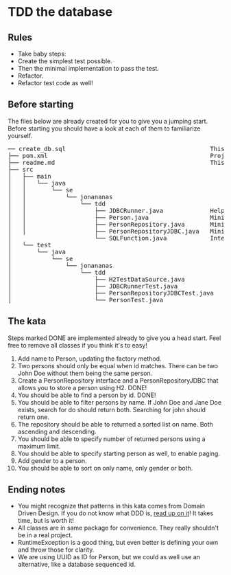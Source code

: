 # TDD the database

## Rules
* Take baby steps:
* Create the simplest test possible.
* Then the minimal implementation to pass the test.
* Refactor.
* Refactor test code as well!

## Before starting
The files below are already created for you to give you a jumping start. Before starting you should have a look at each of them to familiarize yourself.

<pre>
── create_db.sql                                        This is the database specification, you will edit it!
├── pom.xml                                             Project specification
├── readme.md                                           This file
├── src
│   ├── main
│   │   └── java
│   │       └── se
│   │           └── jonananas
│   │               └── tdd
│   │                   ├── JDBCRunner.java             Helper class for running queries. Needs no edits.
│   │                   ├── Person.java                 Minimal implementation, you will edit it!
│   │                   ├── PersonRepository.java       Minimal implementation, you will edit it!
│   │                   ├── PersonRepositoryJDBC.java   Minimal implementation, you will edit it!
│                       └── SQLFunction.java            Interface used to specify JDBC Runner. Needs no edits.
│   └── test
│       └── java
│           └── se
│               └── jonananas
│                   └── tdd
│                       ├── H2TestDataSource.java           Sets up a H2 in-memory database. Needs no edits.
│                       ├── JDBCRunnerTest.java             Tests the JDBC Runner. Needs no edits.
│                       ├── PersonRepositoryJDBCTest.java   Minimal implementation, you will edit it!
│                       └── PersonTest.java                 Minimal implementation, you will edit it!
</pre>

## The kata
Steps marked DONE are implemented already to give you a head start. Feel free to remove all classes if you think it's to easy!

1. Add name to Person, updating the factory method.
2. Two persons should only be equal when id matches. There can be two John Doe without them being the same person.
3. Create a PersonRepository interface and a PersonRepositoryJDBC that allows you to store a person using H2. DONE!
4. You should be able to find a person by id. DONE!
5. You should be able to filter persons by name. If John Doe and Jane Doe exists, search for do should return both. Searching for john should return one.
6. The repository should be able to returned a sorted list on name. Both ascending and descending.
7. You should be able to specify number of returned persons using a maximum limit.
8. You should be able to specify starting person as well, to enable paging.
9. Add gender to a person.
10. You should be able to sort on only name, only gender or both.

## Ending notes
- You might recognize that patterns in this kata comes from Domain Driven Design. If you do not know what DDD is, [read up on it](http://www.amazon.com/Domain-Driven-Design-Tackling-Complexity-Software/dp/0321125215)! It takes time, but is worth it! 
- All classes are in same package for convenience. They really shouldn't be in a real project.
- RuntimeException is a good thing, but even better is defining your own and throw those for clarity.
- We are using UUID as ID for Person, but we could as well use an alternative, like a database sequenced id.
